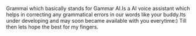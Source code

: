 Grammai which basically stands for Gammar AI.Is a AI voice assistant which helps in correcting any grammatical errors in our words like your buddy.Its under developing and may soon became available with you everytime:) Till then lets hope the best for my fingers.

